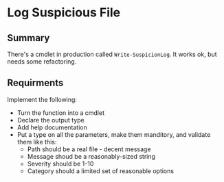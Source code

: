 # Log Suspicious File

## Summary
There's a cmdlet in production called `Write-SuspicionLog`. It works ok,
but needs some refactoring. 

## Requirments
Implement the following:
* Turn the function into a cmdlet
* Declare the output type
* Add help documentation
* Put a type on all the parameters, make them manditory, and validate them like this:
  - Path should be a real file - decent message
  - Message shoud be a reasonably-sized string
  - Severity should be 1-10
  - Category should a limited set of reasonable options
